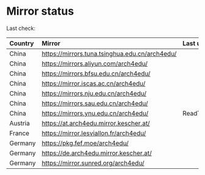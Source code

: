 <script src="./time.js"></script>
# Mirror status
Last check: <script type="text/javascript">localize(1694992551.9796124);</script>

|Country|Mirror|Last update|
|:------|:-----|:----------|
|China|https://mirrors.tuna.tsinghua.edu.cn/arch4edu/|<script type="text/javascript">localize(1694975229);</script>|
|China|https://mirrors.aliyun.com/arch4edu/|<script type="text/javascript">localize(1694975229);</script>|
|China|https://mirrors.bfsu.edu.cn/arch4edu/|<script type="text/javascript">localize(1694975229);</script>|
|China|https://mirror.iscas.ac.cn/arch4edu/|<script type="text/javascript">localize(1694975229);</script>|
|China|https://mirrors.nju.edu.cn/arch4edu/|<script type="text/javascript">localize(1694888960);</script>|
|China|https://mirrors.sau.edu.cn/arch4edu/|<script type="text/javascript">localize(1694975229);</script>|
|China|https://mirrors.ynu.edu.cn/arch4edu/|ReadTimeout|
|Austria|https://at.arch4edu.mirror.kescher.at/|<script type="text/javascript">localize(1694975229);</script>|
|France|https://mirror.lesviallon.fr/arch4edu/|<script type="text/javascript">localize(1694932095);</script>|
|Germany|https://pkg.fef.moe/arch4edu/|<script type="text/javascript">localize(1694975229);</script>|
|Germany|https://de.arch4edu.mirror.kescher.at/|<script type="text/javascript">localize(1694975229);</script>|
|Germany|https://mirror.sunred.org/arch4edu/|<script type="text/javascript">localize(1694975229);</script>|

<script src="./tablefilter/tablefilter.js"></script>
<script src="./table.js"></script>